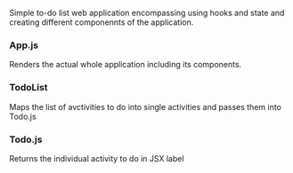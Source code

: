 Simple to-do list web application encompassing using hooks and state and creating different componennts of the application.

### App.js ###
Renders the actual whole application including its components.

### TodoList ###
Maps the list of avctivities to do into single activities and passes them into Todo.js

### Todo.js ###
Returns the individual activity to do in JSX label
